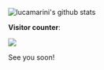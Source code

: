 




<!--[![Top Langs](https://github-readme-stats.vercel.app/api/top-langs/?username=lucamarini22)](https://github.com/lucamarini22?tab=repositories)-->


![lucamarini's github stats](https://github-readme-stats.vercel.app/api?username=lucamarini22&theme=gotham&show_icons=true)


**Visitor counter**:
<p align="left"> 
  <img src="https://profile-counter.glitch.me/lucamarini22/count.svg" />
</p>

See you soon!